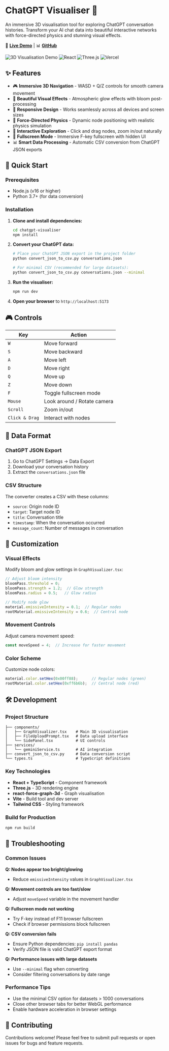 # ChatGPT Visualiser 🌟

An immersive 3D visualisation tool for exploring ChatGPT conversation histories. Transform your AI chat data into beautiful interactive networks with force-directed physics and stunning visual effects.

🚀 **[Live Demo](https://chatgptvisualiser.vercel.app)** | 📊 **[GitHub](https://github.com/rudy0Z/chatgptvisualiser)**

![3D Visualisation Demo](https://img.shields.io/badge/3D-Visualisation-blue) ![React](https://img.shields.io/badge/React-TypeScript-blue) ![Three.js](https://img.shields.io/badge/Three.js-3D-green) ![Vercel](https://img.shields.io/badge/Deployed-Vercel-black)

## ✨ Features

- 🎮 **Immersive 3D Navigation** - WASD + Q/Z controls for smooth camera movement
- 🌟 **Beautiful Visual Effects** - Atmospheric glow effects with bloom post-processing
- 📱 **Responsive Design** - Works seamlessly across all devices and screen sizes
- 🔄 **Force-Directed Physics** - Dynamic node positioning with realistic physics simulation
- 🎯 **Interactive Exploration** - Click and drag nodes, zoom in/out naturally
- 🌙 **Fullscreen Mode** - Immersive F-key fullscreen with hidden UI
- 📊 **Smart Data Processing** - Automatic CSV conversion from ChatGPT JSON exports

## 🚀 Quick Start

### Prerequisites
- Node.js (v16 or higher)
- Python 3.7+ (for data conversion)

### Installation

1. **Clone and install dependencies:**
   ```bash
   cd chatgpt-visualiser
   npm install
   ```

2. **Convert your ChatGPT data:**
   ```bash
   # Place your ChatGPT JSON export in the project folder
   python convert_json_to_csv.py conversations.json
   
   # For minimal CSV (recommended for large datasets):
   python convert_json_to_csv.py conversations.json --minimal
   ```

3. **Run the visualiser:**
   ```bash
   npm run dev
   ```

4. **Open your browser** to `http://localhost:5173`

## 🎮 Controls

| Key | Action |
|-----|--------|
| `W` | Move forward |
| `S` | Move backward |
| `A` | Move left |
| `D` | Move right |
| `Q` | Move up |
| `Z` | Move down |
| `F` | Toggle fullscreen mode |
| `Mouse` | Look around / Rotate camera |
| `Scroll` | Zoom in/out |
| `Click & Drag` | Interact with nodes |

## 📁 Data Format

### ChatGPT JSON Export
1. Go to ChatGPT Settings → Data Export
2. Download your conversation history
3. Extract the `conversations.json` file

### CSV Structure
The converter creates a CSV with these columns:
- `source`: Origin node ID
- `target`: Target node ID  
- `title`: Conversation title
- `timestamp`: When the conversation occurred
- `message_count`: Number of messages in conversation

## 🎨 Customization

### Visual Effects
Modify bloom and glow settings in `GraphVisualizer.tsx`:
```typescript
// Adjust bloom intensity
bloomPass.threshold = 0;
bloomPass.strength = 1.2;  // Glow strength
bloomPass.radius = 0.5;   // Glow radius

// Modify node glow
material.emissiveIntensity = 0.1;  // Regular nodes
rootMaterial.emissiveIntensity = 0.6;  // Central node
```

### Movement Controls
Adjust camera movement speed:
```typescript
const moveSpeed = 4;  // Increase for faster movement
```

### Color Scheme
Customize node colors:
```typescript
material.color.setHex(0x00ff88);      // Regular nodes (green)
rootMaterial.color.setHex(0xff6b6b);  // Central node (red)
```

## 🛠️ Development

### Project Structure
```
├── components/
│   ├── GraphVisualizer.tsx    # Main 3D visualisation
│   ├── FileUploadPrompt.tsx   # Data upload interface
│   └── SidePanel.tsx          # UI controls
├── services/
│   └── geminiService.ts       # AI integration
├── convert_json_to_csv.py     # Data conversion script
└── types.ts                   # TypeScript definitions
```

### Key Technologies
- **React + TypeScript** - Component framework
- **Three.js** - 3D rendering engine
- **react-force-graph-3d** - Graph visualisation
- **Vite** - Build tool and dev server
- **Tailwind CSS** - Styling framework

### Build for Production
```bash
npm run build
```

## 🐛 Troubleshooting

### Common Issues

**Q: Nodes appear too bright/glowing**
- Reduce `emissiveIntensity` values in `GraphVisualizer.tsx`

**Q: Movement controls are too fast/slow**
- Adjust `moveSpeed` variable in the movement handler

**Q: Fullscreen mode not working**
- Try F-key instead of F11 browser fullscreen
- Check if browser permissions block fullscreen

**Q: CSV conversion fails**
- Ensure Python dependencies: `pip install pandas`
- Verify JSON file is valid ChatGPT export format

**Q: Performance issues with large datasets**
- Use `--minimal` flag when converting
- Consider filtering conversations by date range

### Performance Tips
- Use the minimal CSV option for datasets > 1000 conversations
- Close other browser tabs for better WebGL performance
- Enable hardware acceleration in browser settings


## 🤝 Contributing

Contributions welcome! Please feel free to submit pull requests or open issues for bugs and feature requests.
